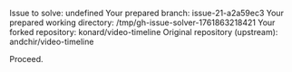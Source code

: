 Issue to solve: undefined
Your prepared branch: issue-21-a2a59ec3
Your prepared working directory: /tmp/gh-issue-solver-1761863218421
Your forked repository: konard/video-timeline
Original repository (upstream): andchir/video-timeline

Proceed.